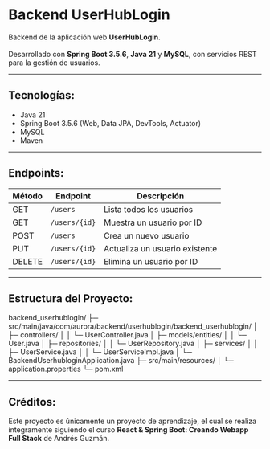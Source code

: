 # Backend UserHubLogin

Backend de la aplicación web **UserHubLogin**.
<br>
<br>
Desarrollado con **Spring Boot 3.5.6**, **Java 21** y **MySQL**, con servicios REST para la gestión de usuarios.

---

## Tecnologías:

- Java 21
- Spring Boot 3.5.6 (Web, Data JPA, DevTools, Actuator)
- MySQL
- Maven

---

## Endpoints:

| Método | Endpoint       | Descripción                     |
|--------|----------------|---------------------------------|
| GET    | `/users`       | Lista todos los usuarios        |
| GET    | `/users/{id}`  | Muestra un usuario por ID       |
| POST   | `/users`       | Crea un nuevo usuario           |
| PUT    | `/users/{id}`  | Actualiza un usuario existente  |
| DELETE | `/users/{id}`  | Elimina un usuario por ID       |

---

## Estructura del Proyecto:

backend_userhublogin/
├─ src/main/java/com/aurora/backend/userhublogin/backend_userhublogin/
│ ├─ controllers/
│ │ └─ UserController.java
│ ├─ models/entities/
│ │ └─ User.java
│ ├─ repositories/
│ │ └─ UserRepository.java
│ ├─ services/
│ │ ├─ UserService.java
│ │ └─ UserServiceImpl.java
│ └─ BackendUserhubloginApplication.java
├─ src/main/resources/
│ └─ application.properties
└─ pom.xml

---

## Créditos:

Este proyecto es únicamente un proyecto de aprendizaje, el cual se realiza íntegramente siguiendo el curso **React & Spring Boot: Creando Webapp Full Stack** de Andrés Guzmán.
